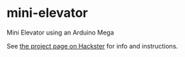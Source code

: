 # mini-elevator
Mini Elevator using an Arduino Mega

See [the project page on Hackster](https://www.hackster.io/fishy-circuits/mini-elevator-3ad6f4) for info and instructions.
